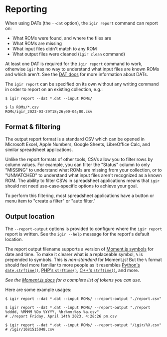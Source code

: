 # Reporting

When using DATs (the `--dat` option), the `igir report` command can report on:

- What ROMs were found, and where the files are
- What ROMs are missing
- What input files didn't match to any ROM
- What output files were cleaned (`igir clean` command)

At least one DAT is required for the `igir report` command to work, otherwise `igir` has no way to understand what input files are known ROMs and which aren't. See the [DAT docs](dats.md) for more information about DATs.

The `igir report` can be specified on its own without any writing command in order to report on an existing collection, e.g.:

```shell
$ igir report --dat *.dat --input ROMs/

$ ls ROMs/*.csv
ROMs/igir_2023-03-29T18;26;00-04;00.csv
```

## Format & filtering

The output report format is a standard CSV which can be opened in Microsoft Excel, Apple Numbers, Google Sheets, LibreOffice Calc, and similar spreadsheet applications.

Unlike the report formats of other tools, CSVs allow you to filter rows by column values. For example, you can filter the "Status" column to only "MISSING" to understand what ROMs are missing from your collection, or to "UNMATCHED" to understand what input files aren't recognized as a known ROM. The ability to filter CSVs in spreadsheet applications means that `igir` should not need use-case-specific options to achieve your goal.

To perform this filtering, most spreadsheet applications have a button or menu item to "create a filter" or "auto filter."

## Output location

The `--report-output` options is provided to configure where the `igir report` report is written. See the `igir --help` message for the report's default location.

The report output filename supports a version of [Moment.js symbols](https://momentjs.com/docs/#/displaying/) for date and time. To make it clearer what is a replaceable symbol, `%` is prepended to symbols. This is _non-standard_ for Moment.js! But the `%` format should feel more familiar to more people as it resembles [Python's `date.strftime()`](https://docs.python.org/3/library/datetime.html#datetime.date.strftime), [PHP's `strftime()`](https://www.php.net/manual/en/function.strftime.php), [C++'s `strftime()`](https://cplusplus.com/reference/ctime/strftime/), and more.

_See the [Moment.js docs](https://momentjs.com/docs/#/displaying/) for a complete list of tokens you can use._

Here are some example usages:

```shell
$ igir report --dat *.dat --input ROMs/ --report-output "./report.csv"

$ igir report --dat *.dat --input ROMs/ --report-output "./report %dddd, %MMMM %Do %YYYY, %h:%mm:%ss %a.csv"
# ./report Friday, April 14th 2023, 4:28:26 pm.csv

$ igir report --dat *.dat --input ROMs/ --report-output "/igir/%X.csv"
# /igir/1681515048.csv
```

